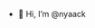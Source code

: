 - 👋 Hi, I’m @nyaack


<!---
nyaack/nyaack is a ✨ special ✨ repository because its `README.md` (this file) appears on your GitHub profile.
You can click the Preview link to take a look at your changes.
--->
